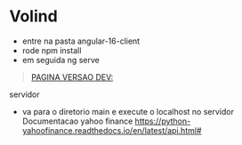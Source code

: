 # Volind

- entre na pasta angular-16-client
- rode npm install 
- em seguida ng serve
> [PAGINA VERSAO DEV: ](https://volind-v1.web.app/)

servidor 
 - va para o diretorio main e execute o localhost no servidor
 Documentacao yahoo finance https://python-yahoofinance.readthedocs.io/en/latest/api.html#